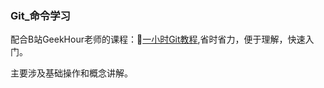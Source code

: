 ### Git_命令学习

配合B站GeekHour老师的课程：🔗[一小时Git教程](https://www.bilibili.com/video/BV1HM411377j/),省时省力，便于理解，快速入门。

主要涉及基础操作和概念讲解。